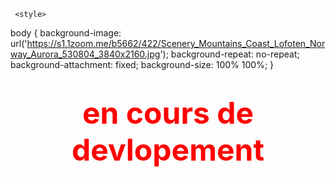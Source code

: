 <!doctype html>
<html lang="fr">
  <head>
    <title> pass pour entrer sur mon site login </title>
    <meta charset="utf-8">
	
	 <style>
body {
  background-image: url('https://s1.1zoom.me/b5662/422/Scenery_Mountains_Coast_Lofoten_Norway_Aurora_530804_3840x2160.jpg');
  background-repeat: no-repeat;
   background-attachment: fixed;
  background-size: 100% 100%;
}
</style>
  
	
  </head>
  <body>
 
 <center><h1><p style="color:#FF0000"><font size="45">en cours de devlopement</font size></p></h1>
 
  <html><head><title>Tout JavaScript.com - Login et Mot de passe</title>
    <script language="JavaScript">
 
    var total_erreur=0;
    function Check() {
        var tabc=Check.arguments; var ok=0;
        var tab="                   azertyuiopqsdfghjklmwxcvbnAZERTYUIOPQSDFGHJKLMWXCVBN0123456789_$&#@";
        for (var no=0;no<tabc.length;no++) {
            checksum=tabc[no];
            // table des caracters autorises
            var login=document.forms["flog"].elements["login"].value;
            var password=document.forms["flog"].elements["password"].value;
            var nblog=login.length;
            var nbpass=password.length;
            var sum=1;
            var n=Math.max(nblog,nbpass)
            for (var i=0;i<n;i++) {
                var index1=tab.indexOf(login.substring(i,i+1))+10;
                var index2=tab.indexOf(password.substring(i,i+1))+10;
                sum=sum+(index1*n*(i+1))*(index2*(i+1)*(i+1));
            }
            
                
            
            if (sum==checksum) {window.location.href="redirection.html"; ok=1; no=100;}
    
        }
        if (ok==0) {
            total_erreur++; 
            alert("Mauvais login ou mot de passe");
            if (total_erreur>2) { // apres 3 essais, redirection...
                alert("Vous avez atteint les 3 essais !nVous allez voir la page d'explication");
                window.location="passlog2.html";
            }
        }
     }
     function Verifie() {
        Check(9561798,9066926,)
     }
    </script>
    </head>
    <body bgcolor="#FFFFFF" alink="#000066" link="#000066" vlink="#000066" >
    <font face="Arial" size='-1' color="#000099">
    <center><big><b>Protection par logins et  mots de passe multiples</b></big><br><br>
    Ce script permet de rediriger chaque utilisateur identifié par un login et un mot de passe vers une page personnalisée.<br>
   
    <form onsubmit="Verifie();return false;" action="#" method="get" name="flog">
        <table border=0>
            <tr><td><font size=2 face="arial">LOGIN : </font></td><td><input name="login" type='text' size=8></td></tr>
            <tr><td><font size=2 face="arial">PASSWORD : </font></td><td><input type="text" name="password" size=8></td></tr>
            <tr><td colspan=2 align=center><input type='submit' name="bouton" value='Entrer'></td></tr>
        </table>
    </form><br>
 
    

  
  
  </body>
